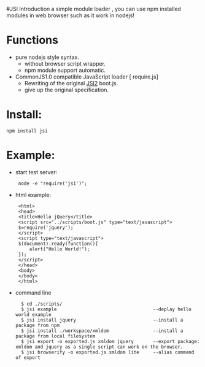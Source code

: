 #JSI Introduction
a simple module  loader , you can use npm installed modules in web browser such as it work in nodejs!

Functions
=====
 * pure nodejs style syntax.
   * without browser script wrapper.
   * npm module support  automatic.
 * CommonJS1.0 compatible JavaScript loader [ require.js]
   * Rewriting of the original [JSI2](http://www.xidea.org/project/jsi) boot.js.
   * give up the original specification.
   
Install:
=====
	npm install jsi
	
Example:
=====
 * start test server:
 
		node -e "require('jsi')";
		
 * html example:

		<html> 
		<head>
		<title>Hello jQuery</title> 
		<script src="../scripts/boot.js" type="text/javascript">
		$=require('jquery');
		</script> 
		<script type="text/javascript"> 
		$(document).ready(function(){ 
			alert("Hello World!"); 
		}); 
		</script> 
		</head> 
		<body> 
		</body> 
		</html> 

* command line
	
		$ cd ./scripts/
		$ jsi example 									--deplay hello world example
		$ jsi install jquery							--install a package from npm
		$ jsi install ./workspace/xmldom				--install a package from local filesystem
		$ jsi export -o exported.js xmldom jquery		--export package: xmldom and jquery as a single script can work on the browser.
		$ jsi browserify -o exported.js xmldom lite		--alias command of export

